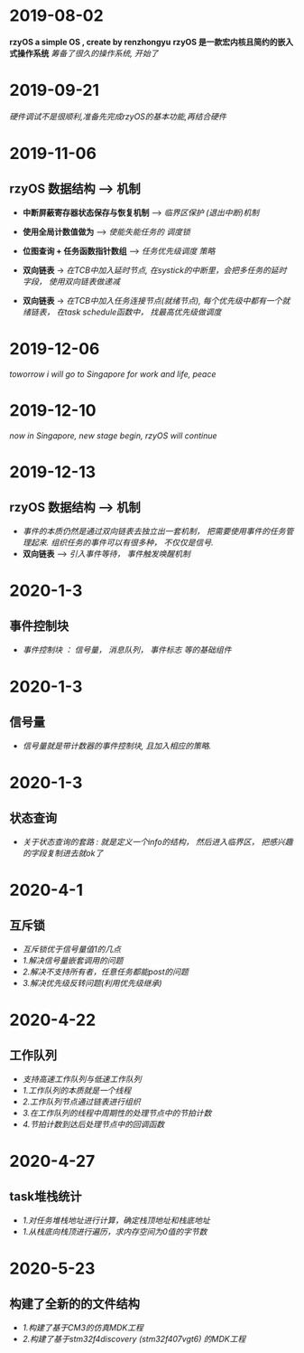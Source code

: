 # 2019-08-02
**rzyOS a simple OS , create by renzhongyu**
**rzyOS 是一款宏内核且简约的嵌入式操作系统**
*筹备了很久的操作系统, 开始了*


# 2019-09-21 
*硬件调试不是很顺利,准备先完成rzyOS的基本功能,再结合硬件*


# 2019-11-06 
## rzyOS 数据结构 --> 机制

-	**中断屏蔽寄存器状态保存与恢复机制** --> *临界区保护 (退出中断)机制*

-	**使用全局计数值做为** --> *使能失能任务的 调度锁*

-	**位图查询 + 任务函数指针数组** --> *任务优先级调度 策略*

-	**双向链表** -> *在TCB中加入延时节点, 在systick的中断里，会把多任务的延时字段， 使用双向链表做递减*
-	**双向链表** -> *在TCB中加入任务连接节点(就绪节点), 每个优先级中都有一个就绪链表， 在task schedule函数中， 找最高优先级做调度*


# 2019-12-06
*toworrow i will go to Singapore for work and life, peace*


# 2019-12-10
*now in Singapore, new stage begin, rzyOS will continue*


# 2019-12-13
## rzyOS 数据结构 --> 机制

-	*事件的本质仍然是通过双向链表去独立出一套机制， 把需要使用事件的任务管理起来. 组织任务的事件可以有很多种， 不仅仅是信号.*
-	**双向链表** --> *引入事件等待， 事件触发唤醒机制*


# 2020-1-3
## 事件控制块

-	*事件控制块 ： 信号量， 消息队列， 事件标志 等的基础组件*


# 2020-1-3
## 信号量

-	*信号量就是带计数器的事件控制块, 且加入相应的策略.*


# 2020-1-3
## 状态查询

-	*关于状态查询的套路 : 就是定义一个info的结构， 然后进入临界区， 把感兴趣的字段复制进去就ok了*


# 2020-4-1
## 互斥锁

-	*互斥锁优于信号量值1的几点*
-	*1.解决信号量嵌套调用的问题*
-	*2.解决不支持所有者，任意任务都能post的问题*
-	*3.解决优先级反转问题(利用优先级继承)*


# 2020-4-22
## 工作队列

-	*支持高速工作队列与低速工作队列*
-	*1.工作队列的本质就是一个线程*
-	*2.工作队列节点通过链表进行组织*
-	*3.在工作队列的线程中周期性的处理节点中的节拍计数*
-	*4.节拍计数到达后处理节点中的回调函数*


# 2020-4-27
## task堆栈统计

-	*1.对任务堆栈地址进行计算，确定栈顶地址和栈底地址*
-	*1.从栈底向栈顶进行遍历，求内存空间为0值的字节数*


# 2020-5-23
## 构建了全新的的文件结构

-	*1.构建了基于CM3的仿真MDK工程*
-	*2.构建了基于stm32f4discovery (stm32f407vgt6) 的MDK工程*
